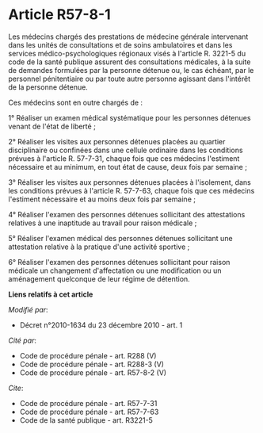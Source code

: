 # Article R57-8-1

Les médecins chargés des prestations de médecine générale intervenant dans les unités de consultations et de soins
ambulatoires et dans les services médico-psychologiques régionaux visés à l'article R. 3221-5 du code de la santé publique
assurent des consultations médicales, à la suite de demandes formulées par la personne détenue ou, le cas échéant, par le
personnel pénitentiaire ou par toute autre personne agissant dans l'intérêt de la personne détenue. 

Ces médecins sont en outre chargés de : 

1° Réaliser un examen médical systématique pour les personnes détenues venant de l'état de liberté ; 

2° Réaliser les visites aux personnes détenues placées au quartier disciplinaire ou confinées dans une cellule ordinaire dans
les conditions prévues à l'article R. 57-7-31, chaque fois que ces médecins l'estiment nécessaire et au minimum, en tout état
de cause, deux fois par semaine ; 

3° Réaliser les visites aux personnes détenues placées à l'isolement, dans les conditions prévues à l'article R. 57-7-63,
chaque fois que ces médecins l'estiment nécessaire et au moins deux fois par semaine ; 

4° Réaliser l'examen des personnes détenues sollicitant des attestations relatives à une inaptitude au travail pour raison
médicale ; 

5° Réaliser l'examen médical des personnes détenues sollicitant une attestation relative à la pratique d'une activité
sportive ; 

6° Réaliser l'examen des personnes détenues sollicitant pour raison médicale un changement d'affectation ou une modification
ou un aménagement quelconque de leur régime de détention.

**Liens relatifs à cet article**

_Modifié par_:

  - Décret n°2010-1634 du 23 décembre 2010 - art. 1

_Cité par_:

  - Code de procédure pénale - art. R288 (V)
  - Code de procédure pénale - art. R288-3 (V)
  - Code de procédure pénale - art. R57-8-2 (V)

_Cite_:

  - Code de procédure pénale - art. R57-7-31
  - Code de procédure pénale - art. R57-7-63
  - Code de la santé publique - art. R3221-5
